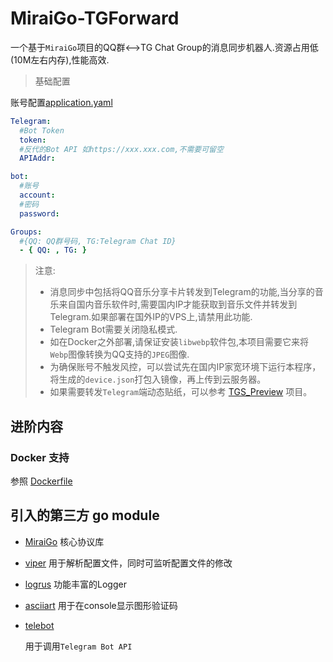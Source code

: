 # MiraiGo-TGForward

一个基于`MiraiGo`项目的QQ群<-->TG Chat Group的消息同步机器人.资源占用低(10M左右内存),性能高效.

> 基础配置

账号配置[application.yaml](./application.example.yaml)

```yaml
Telegram:
  #Bot Token
  token:
  #反代的Bot API 如https://xxx.xxx.com,不需要可留空
  APIAddr:

bot:
  #账号
  account:
  #密码
  password:

Groups:
  #{QQ: QQ群号码, TG:Telegram Chat ID}
  - { QQ: , TG: }
```

> 注意:
>
> * 消息同步中包括将QQ音乐分享卡片转发到Telegram的功能,当分享的音乐来自国内音乐软件时,需要国内IP才能获取到音乐文件并转发到Telegram.如果部署在国外IP的VPS上,请禁用此功能.
> * Telegram Bot需要关闭隐私模式.
> * 如在Docker之外部署,请保证安装`libwebp`软件包,本项目需要它来将`Webp`图像转换为QQ支持的`JPEG`图像.
> * 为确保账号不触发风控，可以尝试先在国内IP家宽环境下运行本程序，将生成的`device.json`打包入镜像，再上传到云服务器。
> * 如果需要转发`Telegram`端动态贴纸，可以参考 [TGS_Preview](https://github.com/lx200916/TGS_Preview) 项目。

## 进阶内容

### Docker 支持

参照 [Dockerfile](./Dockerfile)

## 引入的第三方 go module

- [MiraiGo](https://github.com/Mrs4s/MiraiGo)
  核心协议库

- [viper](https://github.com/spf13/viper)
  用于解析配置文件，同时可监听配置文件的修改

- [logrus](github.com/sirupsen/logrus)
  功能丰富的Logger

- [asciiart](github.com/yinghau76/go-ascii-art)
  用于在console显示图形验证码

- [telebot](https://github.com/tucnak/telebot)

  用于调用`Telegram Bot API`

